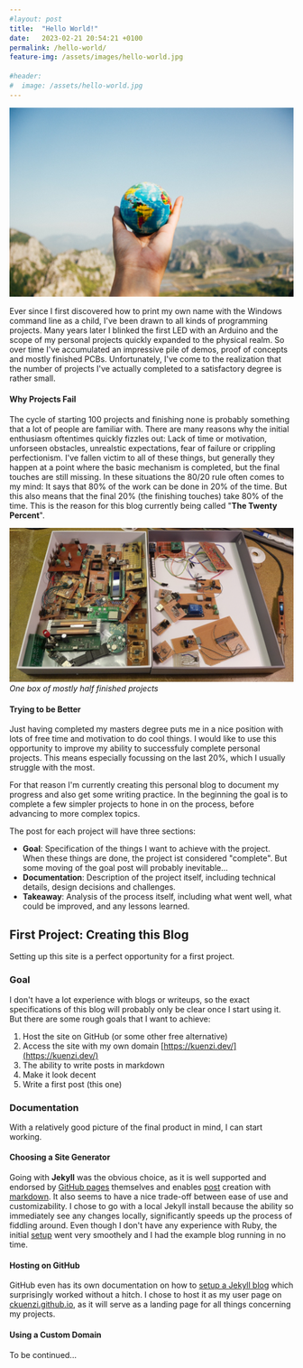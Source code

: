 ```yaml
---
#layout: post
title:  "Hello World!"
date:   2023-02-21 20:54:21 +0100
permalink: /hello-world/
feature-img: /assets/images/hello-world.jpg

#header:
#  image: /assets/hello-world.jpg
---
```

![](/assets/images/hello-world.jpg)

Ever since I first discovered how to print my own name with the Windows command line as a child, I've been drawn to all kinds of programming projects. Many years later I blinked the first LED with an Arduino and the scope of my personal projects quickly expanded to the physical realm. So over time I've accumulated an impressive pile of demos, proof of concepts and mostly finished PCBs. Unfortunately, I've come to the realization that the number of projects I've actually completed to a satisfactory degree is rather small.

#### Why Projects Fail
The cycle of starting 100 projects and finishing none is probably something that a lot of people are familiar with. There are many reasons why the initial enthusiasm oftentimes quickly fizzles out: Lack of time or motivation, unforseen obstacles, unrealstic expectations, fear of failure or crippling perfectionism.
I've fallen victim to all of these things, but generally they happen at a point where the basic mechanism is completed, but the final touches are still missing. In these situations the 80/20 rule often comes to my mind: It says that 80% of the work can be done in 20% of the time. But this also means that the final 20% (the finishing touches) take 80% of the time. This is the reason for this blog currently being called "**The Twenty Percent**".

![One box of mostly half finished projects](/assets/images/box_of_learning_opportunities.PNG)
_One box of mostly half finished projects_

#### Trying to be Better
Just having completed my masters degree puts me in a nice position with lots of free time and motivation to do cool things. I would like to use this opportunity to improve my ability to successfuly complete personal projects. This means especially focussing on the last 20%, which I usually struggle with the most.  

For that reason I'm currently creating this personal blog to document my progress and also get some writing practice. In the beginning the goal is to complete a few simpler projects to hone in on the process, before advancing to more complex topics.  

The post for each project will have three sections:
- **Goal**: Specification of the things I want to achieve with the project. When these things are done, the project ist considered "complete". But some moving of the goal post will probably inevitable...
- **Documentation**: Description of the project itself, including technical details, design decisions and challenges.
- **Takeaway**: Analysis of the process itself, including what went well, what could be improved, and any lessons learned.


## First Project: Creating this Blog
Setting up this site is a perfect opportunity for a first project.

### Goal
I don't have a lot experience with blogs or writeups, so the exact specifications of this blog will probably only be clear once I start using it. But there are some rough goals that I want to achieve:
1. Host the site on GitHub (or some other free alternative)
2. Access the site with my own domain [https://kuenzi.dev/](https://kuenzi.dev/)
3. The ability to write posts in markdown
4. Make it look decent
5. Write a first post (this one)

### Documentation
With a relatively good picture of the final product in mind, I can start working.

#### Choosing a Site Generator
Going with **Jekyll** was the obvious choice, as it is well supported and endorsed by [GitHub pages](https://pages.github.com/) themselves and enables [post](https://jekyllrb.com/docs/posts/) creation with [markdown](https://www.markdowntutorial.com/). It also seems to have a nice trade-off between ease of use and customizability.
I chose to go with a local Jekyll install because the ability so immediately see any changes locally, significantly speeds up the process of fiddling around. Even though I don't have any experience with Ruby, the initial [setup](https://jekyllrb.com/docs/step-by-step/01-setup/) went very smoothely and I had the example blog running in no time.

#### Hosting on GitHub
GitHub even has its own documentation on how to [setup a Jekyll blog](https://docs.github.com/en/pages/setting-up-a-github-pages-site-with-jekyll/about-github-pages-and-jekyll) which surprisingly worked without a hitch. I chose to host it as my user page on [ckuenzi.github.io](https://ckuenzi.github.io), as it will serve as a landing page for all things concerning my projects.

#### Using a Custom Domain
To be continued...